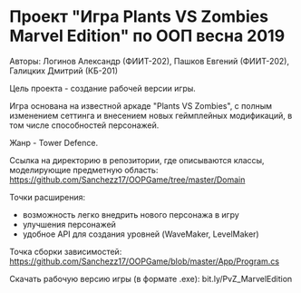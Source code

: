 # Проект "Игра Plants VS Zombies Marvel Edition" по ООП весна 2019
Авторы: Логинов Александр (ФИИТ-202), Пашков Евгений (ФИИТ-202), Галицких Дмитрий (КБ-201)

Цель проекта - создание рабочей версии игры.


Игра основана на известной аркаде "Plants VS Zombies", с полным изменением сеттинга и внесением новых геймплейных модификаций, в том числе способностей персонажей. 

Жанр - Tower Defence.


Ссылка на директорию в репозитории, где описываются классы, моделирующие предметную область:
https://github.com/Sanchezz17/OOPGame/tree/master/Domain


Точки расширения: 
 - возможность легко внедрить нового персонажа в игру
 - улучшения персонажей
 - удобное API для создания уровней (WaveMaker, LevelMaker)
 

Точка сборки зависимостей:
https://github.com/Sanchezz17/OOPGame/blob/master/App/Program.cs


Скачать рабочую версию игры (в формате .exe):
bit.ly/PvZ_MarvelEdition
